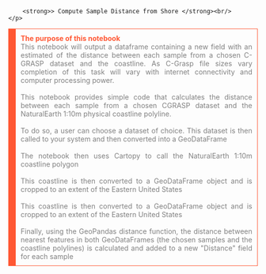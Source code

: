         <strong>> Compute Sample Distance from Shore </strong><br/>
    </p>                       
        
<p style="border: 1px solid #ff5733; border-left: 15px solid #ff5733; padding: 10px; text-align:justify;">
    <strong style="color: #ff5733">The purpose of this notebook</strong>  
    <br/><font color=grey> This notebook will output a dataframe containing a new field with an estimated of the distance between each sample from a chosen C-GRASP dataset and the coastline. As C-Grasp file sizes vary completion of this task will vary with internet connectivity and computer processing power.<font><br/>
    <br/><font color=grey> This notebook provides simple code that calculates the distance between each sample from a chosen CGRASP dataset and the NaturalEarth 1:10m physical coastline polyline.<font><br/>    
    <br/><font color=grey> To do so, a user can choose a dataset of choice. This dataset is then called to your system and then converted into a GeoDataFrame<font><br/>
    <br/><font color=grey> The notebook then uses Cartopy to call the NaturalEarth 1:10m coastline polygon<font><br/>
     <br/><font color=grey> This coastline is then converted to a GeoDataFrame object and is cropped to an extent of the Eastern United States<font><br/>  
    <br/><font color=grey> This coastline is then converted to a GeoDataFrame object and is cropped to an extent of the Eastern United States<font><br/> 
    <br/><font color=grey> Finally, using the GeoPandas distance function, the distance between nearest features in both GeoDataFrames (the chosen samples and the coastline polylines) is calculated and added to a new "Distance" field for each sample<font><br/>  
    </p>
